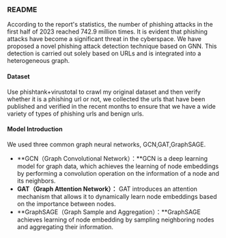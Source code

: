 ### README

According to the report's statistics, the number of phishing attacks in the first half of 2023 reached 742.9 million times. It is evident that phishing attacks have become a significant threat in the cyberspace. We have proposed a novel phishing attack detection technique based on GNN. This detection is carried out solely based on URLs and is integrated into a heterogeneous graph.

#### Dataset

Use phishtank+virustotal to crawl my original dataset and then verify whether it is a phishing url or not, we collected the urls that have been published and verified in the recent months to ensure that we have a wide variety of types of phishing urls and benign urls.

#### Model Introduction

We used three common graph neural networks, GCN,GAT,GraphSAGE.

- **GCN（Graph Convolutional Network）：**GCN is a deep learning model for graph data, which achieves the learning of node embeddings by performing a convolution operation on the information of a node and its neighbors.
- **GAT（Graph Attention Network）：** GAT introduces an attention mechanism that allows it to dynamically learn node embeddings based on the importance between nodes.
- **GraphSAGE（Graph Sample and Aggregation）：**GraphSAGE achieves learning of node embedding by sampling neighboring nodes and aggregating their information.
